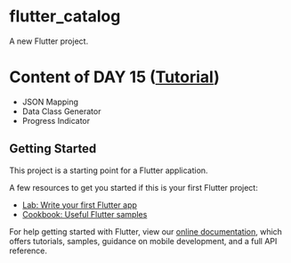 # flutter_catalog

A new Flutter project.

# Content of DAY 15 ([Tutorial](https://www.youtube.com/watch?v=x0yGtUW7YU8&list=PLrjrqTcKCnhTXI2GyPkaQF47inLp6LoIC&index=15))

- JSON Mapping
- Data Class Generator
- Progress Indicator

## Getting Started

This project is a starting point for a Flutter application.

A few resources to get you started if this is your first Flutter project:

- [Lab: Write your first Flutter app](https://flutter.dev/docs/get-started/codelab)
- [Cookbook: Useful Flutter samples](https://flutter.dev/docs/cookbook)

For help getting started with Flutter, view our
[online documentation](https://flutter.dev/docs), which offers tutorials,
samples, guidance on mobile development, and a full API reference.
